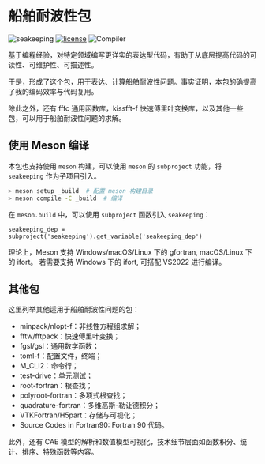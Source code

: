 # 船舶耐波性包

![seakeeping](https://img.shields.io/badge/Seakeeping-v2.5.20230611-blueviolet)
[![license](https://img.shields.io/badge/License-BSD--3-important)](LICENSE)
![Compiler](https://img.shields.io/badge/Compiler-MSYS2--GFortran^12.2.0-brightgreen)

基于编程经验，对特定领域编写更详实的表达型代码，有助于从底层提高代码的可读性、可维护性、可描述性。

于是，形成了这个包，用于表达、计算船舶耐波性问题。事实证明，本包的确提高了我的编码效率与代码复用。

除此之外，还有 fffc 通用函数库，kissfft-f 快速傅里叶变换库，以及其他一些包，可以用于船舶耐波性问题的求解。

## 使用 Meson 编译

本包也支持使用 `meson` 构建，可以使用 `meson` 的 `subproject` 功能，将 `seakeeping` 作为子项目引入。

```sh
> meson setup _build  # 配置 meson 构建目录
> meson compile -C _build  # 编译
```

在 `meson.build` 中，可以使用 `subproject` 函数引入 `seakeeping`：

```meson
seakeeping_dep = subproject('seakeeping').get_variable('seakeeping_dep')
```

理论上，Meson 支持 Windows/macOS/Linux 下的 gfortran, macOS/Linux 下的 ifort。
若需要支持 Windows 下的 ifort, 可搭配 VS2022 进行编译。

## 其他包

这里列举其他适用于船舶耐波性问题的包：

- minpack/nlopt-f：非线性方程组求解；
- fftw/fftpack：快速傅里叶变换；
- fgsl/gsl：通用数学函数；
- toml-f：配置文件，终端；
- M_CLI2：命令行；
- test-drive：单元测试；
- root-fortran：根查找；
- polyroot-fortran：多项式根查找；
- quadrature-fortran：多维高斯-勒让德积分；
- VTKFortran/H5part：存储与可视化；
- Source Codes in Fortran90: Fortran 90 代码。

此外，还有 CAE 模型的解析和数值模型可视化，技术细节层面如函数积分、统计、排序、特殊函数等内容。
